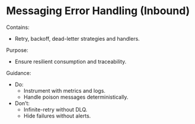 # Messaging Error Handling (Inbound)

Contains:

- Retry, backoff, dead-letter strategies and handlers.

Purpose:

- Ensure resilient consumption and traceability.

Guidance:

- Do:
    - Instrument with metrics and logs.
    - Handle poison messages deterministically.
- Don’t:
    - Infinite-retry without DLQ.
    - Hide failures without alerts.
